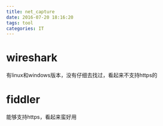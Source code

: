 ```yaml
---
title: net_capture
date: 2016-07-20 18:16:20
tags: tool
categories: IT
---
```


# wireshark

有linux和windows版本，没有仔细去找过，看起来不支持https的

# fiddler

能够支持https，看起来蛮好用

